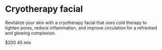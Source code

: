 # Cryotherapy facial

Revitalize your skin with a cryotherapy facial that uses cold therapy to tighten pores, reduce inflammation, and improve circulation for a refreshed and glowing complexion.

$200 45 min
